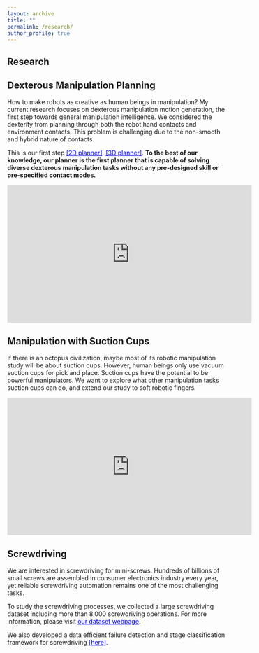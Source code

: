 ```yaml
---
layout: archive
title: ""
permalink: /research/
author_profile: true
---
```


Research
-----



## Dexterous Manipulation Planning

How to make robots as creative as human beings in manipulation? My current research focuses on dexterous manipulation motion generation, the first step towards general manipulation intelligence. We considered the dexterity from planning through both the robot hand contacts and environment contacts. This problem is challenging due to the non-smooth and hybrid nature of contacts. 

This is our first step [<span style="color:blue; text-decoration:underline">[2D planner]</span>](https://arxiv.org/abs/2011.01454). [<span style="color:blue; text-decoration:underline">[3D planner]</span>](https://arxiv.org/abs/2105.14431). **To the best of our knowledge, our planner is the first planner that is capable of solving diverse dexterous manipulation tasks without any pre-designed skill or pre-specified contact modes.**

<iframe width="560" height="315" src="https://www.youtube.com/embed/o63dLjIsZmw" frameborder="0" allow="accelerometer; autoplay; clipboard-write; encrypted-media; gyroscope; picture-in-picture" allowfullscreen></iframe>

## Manipulation with Suction Cups

If there is an octopus civilization, maybe most of its robotic manipulation study will be about suction cups.  However, human beings only use vacuum suction cups for pick and place. Suction cups have the potential to be powerful manipulators. We want to explore what other manipulation tasks suction cups can do, and extend our study to soft robotic fingers.



<iframe width="560" height="315" src="https://www.youtube.com/embed/eK77vK8wkUE" frameborder="0" allow="accelerometer; autoplay; encrypted-media; gyroscope; picture-in-picture" allowfullscreen></iframe>




## Screwdriving



We are interested in screwdriving for mini-screws. Hundreds of billions of small screws are assembled in consumer electronics industry every year, yet reliable screwdriving automation remains one of the most
challenging tasks.

To study the screwdriving processes, we collected a large screwdriving dataset including more than 8,000 screwdriving operations. For more information, please visit [<span style="color:blue; text-decoration:underline">our dataset webpage</span>](http://mlab.ri.cmu.edu/index.php/research/datasets).


We also developed a data efficient failure detection and stage classification framework for screwdriving [<span style="color:blue; text-decoration:underline">[here]</span>](https://xianyicheng.github.io/files/cheng_case19.pdf).

